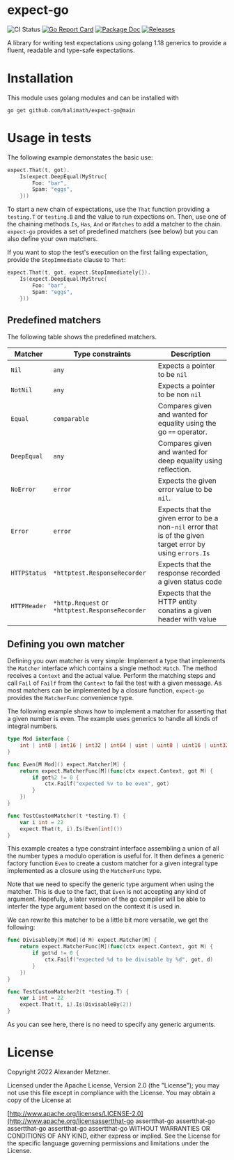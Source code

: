 # expect-go

![CI Status][ci-img-url] 
[![Go Report Card][go-report-card-img-url]][go-report-card-url] 
[![Package Doc][package-doc-img-url]][package-doc-url] 
[![Releases][release-img-url]][release-url]


A library for writing test expectations using golang 1.18 generics to provide a fluent, readable and type-safe 
expectations.

# Installation

This module uses golang modules and can be installed with

```shell
go get github.com/halimath/expect-go@main
```

# Usage in tests

The following example demonstates the basic use:

```go
expect.That(t, got).
	Is(expect.DeepEqual(MyStruc{
    	Foo: "bar",
    	Spam: "eggs",
	}))
```

To start a new chain of expectations, use the `That` function providing a `testing.T` or `testing.B` and the
value to run expections on. Then, use one of the chaining methods `Is`, `Has`, `And` or `Matches` to add a 
matcher to the chain. `expect-go` provides a set of predefined matchers (see below) but you can also define
your own matchers.

If you want to stop the test's execution on the first failing expectation, provide the `StopImmediate` clause
to `That`: 

```go
expect.That(t, got, expect.StopImmediately{}).
	Is(expect.DeepEqual(MyStruc{
    	Foo: "bar",
    	Spam: "eggs",
	}))

```

## Predefined matchers

The following table shows the predefined matchers.

Matcher | Type constraints | Description
-- | -- | --
`Nil` | `any` | Expects a pointer to be `nil`
`NotNil` | `any` | Expects a pointer to be non `nil`
`Equal` | `comparable` | Compares given and wanted for equality using the go `==` operator.
`DeepEqual` | `any` | Compares given and wanted for deep equality using reflection.
`NoError` | `error` | Expects the given error value to be `nil`.
`Error` | `error` | Expects that the given error to be a non-`nil` error that is of the given target error by using `errors.Is` 
`HTTPStatus` | `*httptest.ResponseRecorder` | Expects that the response recorded a given status code
`HTTPHeader` | `*http.Request` or `*httptest.ResponseRecorder` | Expects that the HTTP entity conatins a given header with value

## Defining you own matcher

Defining you own matcher is very simple: Implement a type that implements the `Matcher` interface which
contains a single method: `Match`. The method receives a `Context` and the actual value. Perform the matching
steps and call `Fail` of `Failf` from the `Context` to fail the test with a given message. As most matchers
can be implemented by a closure function, `expect-go` provides the `MatcherFunc` convenience type.

The following example shows how to implement a matcher for asserting that a given number is even. The example
uses generics to handle all kinds of integral numbers.

```go
type Mod interface {
	int | int8 | int16 | int32 | int64 | uint | uint8 | uint16 | uint32 | uint64
}

func Even[M Mod]() expect.Matcher[M] {
	return expect.MatcherFunc[M](func(ctx expect.Context, got M) {
		if got%2 != 0 {
			ctx.Failf("expected %v to be even", got)
		}
	})
}

func TestCustomMatcher(t *testing.T) {
	var i int = 22
	expect.That(t, i).Is(Even[int]())
}
```

This example creates a type constraint interface assembling a union of all the number types a modulo operation
is useful for. It then defines a generic factory function `Even` to create a custom matcher for a given
integral type implemented as a closure using the `MatcherFunc` type. 

Note that we need to specify the generic type argument when using the matcher. This is due to the fact, that 
`Even` is not accepting any kind of argument. Hopefully, a later version of the go compiler will be able to 
interfer the type argument based on the context it is used in. 

We can rewrite this matcher to be a little bit more versatile, we get the following:

```go
func DivisableBy[M Mod](d M) expect.Matcher[M] {
	return expect.MatcherFunc[M](func(ctx expect.Context, got M) {
		if got%d != 0 {
			ctx.Failf("expected %d to be divisable by %d", got, d)
		}
	})
}

func TestCustomMatcher2(t *testing.T) {
	var i int = 22
	expect.That(t, i).Is(DivisableBy(2))
}
```

As you can see here, there is no need to specify any generic arguments.

# License

Copyright 2022 Alexander Metzner.

Licensed under the Apache License, Version 2.0 (the "License");
you may not use this file except in compliance with the License.
You may obtain a copy of the License at

[http://www.apache.org/licenses/LICENSE-2.0](http://www.apache.org/licensassertthat-go
assertthat-go
assertthat-go
assertthat-go
assertthat-go
assertthat-go
WITHOUT WARRANTIES OR CONDITIONS OF ANY KIND, either express or implied.
See the License for the specific language governing permissions and
limitations under the License.

[ci-img-url]: https://github.com/halimath/expect-go/workflows/CI/badge.svg
[go-report-card-img-url]: https://goreportcard.com/badge/github.com/halimath/expect-go
[go-report-card-url]: https://goreportcard.com/report/github.com/halimath/expect-go
[package-doc-img-url]: https://img.shields.io/badge/GoDoc-Reference-blue.svg
[package-doc-url]: https://pkg.go.dev/github.com/halimath/expect-go
[release-img-url]: https://img.shields.io/github/v/release/halimath/expect-go.svg
[release-url]: https://github.com/halimath/expect-go/releases